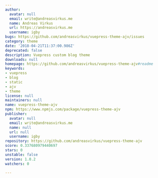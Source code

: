 ```yaml
---
author:
  avatar: null
  email: write@andreasvirkus.me
  name: Andreas Virkus
  url: https://andreasvirkus.me
  username: igby
bugs: https://github.com/andreasvirkus/vuepress-theme-ajv/issues
category: theme
date: '2018-04-21T11:37:00.986Z'
deprecated: false
description: Vuepress custom blog theme
downloads: null
homepage: https://github.com/andreasvirkus/vuepress-theme-ajv#readme
keywords:
- vuepress
- blog
- static
- ajv
- theme
license: null
maintainers: null
name: vuepress-theme-ajv
npm: https://www.npmjs.com/package/vuepress-theme-ajv
publisher:
  avatar: null
  email: write@andreasvirkus.me
  name: null
  url: null
  username: igby
repository: https://github.com/andreasvirkus/vuepress-theme-ajv
score: 0.337680979440697
stars: 0
unstable: false
version: 1.0.2
watchers: 0

---
```


